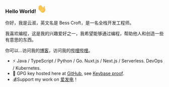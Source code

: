 ### Hello World!  <img src="./icons/Hi.gif" width="29px">

你好，我是云淑，英文名是 Bess Croft，是一名全栈开发工程师。

我喜欢编程，这是我的兴趣爱好之一，我希望能够通过编程，帮助他人和创造一些有意思的东西。

你可以...访问我的[博客](https://besscroft.com)，访问我的[哔哩哔哩](https://space.bilibili.com/278038021)。

- ⚡ Java / TypeScript / Python / Go. Nuxt.js / Next.js / Serverless. DevOps / Kubernetes.
- 🔑 GPG key hosted here at [GitHub](https://github.com/besscroft.gpg), see [Keybase proof](https://gist.github.com/besscroft/bb753c43203728b06b749a4a91798d59).
- 💰Support my work on [爱发电](https://afdian.net/@besscroft)！
